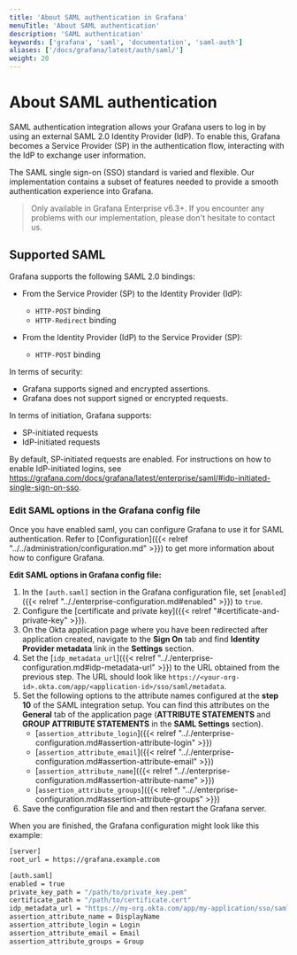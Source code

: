 ```yaml
---
title: 'About SAML authentication in Grafana'
menuTitle: 'About SAML authentication'
description: 'SAML authentication'
keywords: ['grafana', 'saml', 'documentation', 'saml-auth']
aliases: ['/docs/grafana/latest/auth/saml/']
weight: 20
---
```


# About SAML authentication

SAML authentication integration allows your Grafana users to log in by using an external SAML 2.0 Identity Provider (IdP). To enable this, Grafana becomes a Service Provider (SP) in the authentication flow, interacting with the IdP to exchange user information.

The SAML single sign-on (SSO) standard is varied and flexible. Our implementation contains a subset of features needed to provide a smooth authentication experience into Grafana.

> Only available in Grafana Enterprise v6.3+. If you encounter any problems with our implementation, please don't hesitate to contact us.

## Supported SAML

Grafana supports the following SAML 2.0 bindings:

- From the Service Provider (SP) to the Identity Provider (IdP):

  - `HTTP-POST` binding
  - `HTTP-Redirect` binding

- From the Identity Provider (IdP) to the Service Provider (SP):
  - `HTTP-POST` binding

In terms of security:

- Grafana supports signed and encrypted assertions.
- Grafana does not support signed or encrypted requests.

In terms of initiation, Grafana supports:

- SP-initiated requests
- IdP-initiated requests

By default, SP-initiated requests are enabled. For instructions on how to enable IdP-initiated logins, see https://grafana.com/docs/grafana/latest/enterprise/saml/#idp-initiated-single-sign-on-sso.

### Edit SAML options in the Grafana config file

Once you have enabled saml, you can configure Grafana to use it for SAML authentication. Refer to [Configuration]({{< relref "../../administration/configuration.md" >}}) to get more information about how to configure Grafana.

**Edit SAML options in Grafana config file:**

1. In the `[auth.saml]` section in the Grafana configuration file, set [`enabled`]({{< relref ".././enterprise-configuration.md#enabled" >}}) to `true`.
1. Configure the [certificate and private key]({{< relref "#certificate-and-private-key" >}}).
1. On the Okta application page where you have been redirected after application created, navigate to the **Sign On** tab and find **Identity Provider metadata** link in the **Settings** section.
1. Set the [`idp_metadata_url`]({{< relref ".././enterprise-configuration.md#idp-metadata-url" >}}) to the URL obtained from the previous step. The URL should look like `https://<your-org-id>.okta.com/app/<application-id>/sso/saml/metadata`.
1. Set the following options to the attribute names configured at the **step 10** of the SAML integration setup. You can find this attributes on the **General** tab of the application page (**ATTRIBUTE STATEMENTS** and **GROUP ATTRIBUTE STATEMENTS** in the **SAML Settings** section).
   - [`assertion_attribute_login`]({{< relref ".././enterprise-configuration.md#assertion-attribute-login" >}})
   - [`assertion_attribute_email`]({{< relref ".././enterprise-configuration.md#assertion-attribute-email" >}})
   - [`assertion_attribute_name`]({{< relref ".././enterprise-configuration.md#assertion-attribute-name" >}})
   - [`assertion_attribute_groups`]({{< relref ".././enterprise-configuration.md#assertion-attribute-groups" >}})
1. Save the configuration file and and then restart the Grafana server.

When you are finished, the Grafana configuration might look like this example:

```bash
[server]
root_url = https://grafana.example.com

[auth.saml]
enabled = true
private_key_path = "/path/to/private_key.pem"
certificate_path = "/path/to/certificate.cert"
idp_metadata_url = "https://my-org.okta.com/app/my-application/sso/saml/metadata"
assertion_attribute_name = DisplayName
assertion_attribute_login = Login
assertion_attribute_email = Email
assertion_attribute_groups = Group
```
